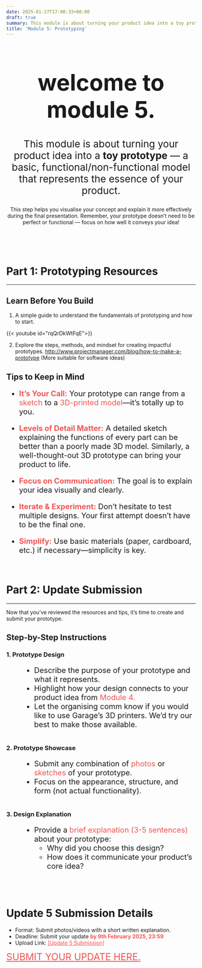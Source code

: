 ```yaml
---
date: 2025-01-27T17:00:33+08:00
draft: true
summary: This module is about turning your product idea into a toy prototype — a basic, functional/non-functional model that represents the essence of your product.
title: 'Module 5: Prototyping'
---
```


<div style="text-align: center;">
<h1 style="font-size:60px">welcome to module 5.</h1>
<p style="font-size:26px"> This module is about turning your product idea into a <b>toy prototype</b> — a basic, functional/non-functional model that represents the essence of your product.</p>
<p>This step helps you visualise your concept and explain it more effectively during the final presentation. Remember, your prototype doesn’t need to be perfect or functional — focus on how well it conveys your idea!
</p>
</div><br><br><br>


# Part 1: Prototyping Resources

---

## Learn Before You Build

1. A simple guide to understand the fundamentals of prototyping and how to start.

{{< youtube id="rqQrDkWtFqE">}}

2. Explore the steps, methods, and mindset for creating impactful prototypes. <a style="color:#3498db !important;" href="https://www.projectmanager.com/blog/how-to-make-a-prototype">http://www.projectmanager.com/blog/how-to-make-a-prototype</a> (More suitable for software ideas)

## Tips to Keep in Mind

<div style="font-size:20px">

- <span style="color:#F05555;"><b>It’s Your Call:</b></span> Your prototype can range from a <span style="color:#F05555;">sketch</span> to a <span style="color:#F05555;">3D-printed model</span>—it’s totally up to you.

<div style="margin-bottom:20px"></div>

- <span style="color:#F05555;"><b>Levels of Detail Matter:</b></span> A detailed sketch explaining the functions of every part can be better than a poorly 
made 3D model. Similarly, a well-thought-out 3D prototype can bring your product to life.

<div style="margin-bottom:20px"></div>

- <span style="color:#F05555;"><b>Focus on Communication:</b></span> The goal is to explain your idea visually and clearly.

<div style="margin-bottom:20px"></div>

- <span style="color:#F05555;"><b>Iterate & Experiment:</b></span> Don’t hesitate to test multiple designs. Your first attempt doesn’t have to be the final one.

<div style="margin-bottom:20px"></div>

- <span style="color:#F05555;"><b>Simplify:</b></span> Use basic materials (paper, cardboard, etc.) if necessary—simplicity is key.

</div>

<br>

# Part 2: Update Submission

---

Now that you’ve reviewed the resources and tips, it’s time to create and submit your prototype.

## Step-by-Step Instructions

### 1. Prototype Design

<div style="font-size:20px; margin-bottom:40px; margin-left:40px">

- Describe the purpose of your prototype and what it represents.
- Highlight how your design connects to your product idea from <span style="color:#F05555;">Module 4.</span>
- Let the organising comm know if you would like to use Garage’s 3D printers. We’d try our best to make those available. 

</div>

 
### 2. Prototype Showcase

<div style="font-size:20px; margin-bottom:40px; margin-left:40px">

- Submit any combination of <span style="color:#F05555;">photos</span> or <span style="color:#F05555;">sketches</span> of your prototype.
- Focus on the appearance, structure, and form (not actual functionality).

</div>


### 3. Design Explanation


<div style="font-size:20px; margin-bottom:40px; margin-left:40px">

- Provide a <span style="color:#F05555;">brief explanation (3-5 sentences)</span> about your prototype:
    -  Why did you choose this design?
    - How does it communicate your product’s core idea?

</div>

<br>

# Update 5 Submission Details

- Format: Submit photos/videos with a short written explanation.
- Deadline: Submit your update <span style="color:#F05555;">**by 9th February 2025, 23:59**</a>
- Upload Link: <a href="https://forms.gle/yKkjsNgkAZJ71yAP7" style="color:#F05555;">[Update 5 Submission]</a>

<a style="color:#F05555;; font-size:25px;" href="https://forms.gle/yKkjsNgkAZJ71yAP7">SUBMIT YOUR UPDATE HERE.</a>